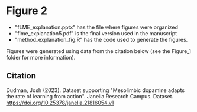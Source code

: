 # Figure 2

- "fLME_explanation.pptx" has the file where figures were organized
- "flme_explanation5.pdf" is the final version used in the manuscript
- "method_explanation_fig.R" has the code used to generate the figures.

Figures were generated using data from the citation below (see the Figure_1 folder for more information).

## Citation
Dudman, Josh (2023). Dataset supporting "Mesolimbic dopamine adapts the rate of learning from action". Janelia Research Campus. Dataset. https://doi.org/10.25378/janelia.21816054.v1

